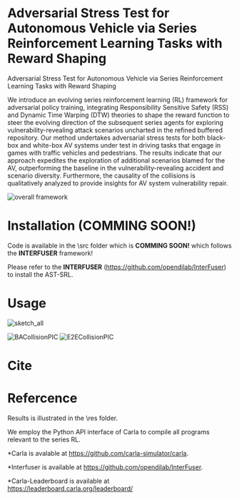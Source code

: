 # Adversarial Stress Test for Autonomous Vehicle via Series Reinforcement Learning Tasks with Reward Shaping
Adversarial Stress Test for Autonomous Vehicle via Series Reinforcement Learning Tasks with Reward Shaping

We introduce an evolving series reinforcement learning (RL) framework for adversarial policy training, integrating Responsibility Sensitive Safety (RSS) and Dynamic Time Warping (DTW) theories to shape the reward function to steer the evolving direction of the subsequent series agents for exploring vulnerability-revealing attack scenarios uncharted in the refined buffered repository. Our method undertakes adversarial stress tests for both black-box and white-box AV systems under test in driving tasks that engage in games with traffic vehicles and pedestrians. The results indicate that our approach expedites the exploration of additional scenarios blamed for the AV, outperforming the baseline in the vulnerability-revealing accident and scenario diversity. Furthermore, the causality of the collisions is qualitatively analyzed to provide insights for AV system vulnerability repair.

![overall framework](https://github.com/caixxuan/AST-SRL/assets/110223255/0786ef51-60b3-4f4b-8c5c-4b6110a7e9a1)

# Installation (COMMING SOON!)

Code is available in the \src folder which is **__COMMING SOON!__** which follows the **INTERFUSER** framework!

Please refer to the **INTERFUSER** (https://github.com/opendilab/InterFuser) to install the AST-SRL.

# Usage

![sketch_all](https://github.com/caixxuan/AST-SRL/assets/110223255/841ac373-1693-4b1a-825c-d80bedca2a2b)

![BACollisionPIC](https://github.com/caixxuan/AST-SRL/assets/110223255/ef185175-b214-4f45-b261-26e70f792b5e) 
![E2ECollisionPIC](https://github.com/caixxuan/AST-SRL/assets/110223255/646d0abd-aa9e-4bb3-88f1-508f5c098a42)

# Cite

# Refercence
Results is illustrated in the \res folder.

We employ the Python API interface of Carla to compile all programs relevant to the series RL.

*Carla is avalable at https://github.com/carla-simulator/carla.

*Interfuser is available at https://github.com/opendilab/InterFuser.

*Carla-Leaderboard is available at https://leaderboard.carla.org/leaderboard/


